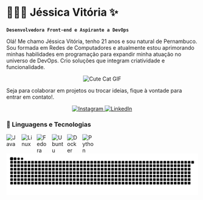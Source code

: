 # 👩🏻‍💻 Jéssica Vitória ✨

**`Desenvolvedora Front-end e Aspirante a DevOps `**

Olá! Me chamo Jéssica Vitória, tenho 21 anos e sou natural de Pernambuco. Sou formada em Redes de Computadores e atualmente estou aprimorando minhas habilidades em programação para expandir minha atuação no universo de DevOps. Crio soluções que integram criatividade e funcionalidade.


<p align="center">
  <img src="https://i.giphy.com/media/v1.Y2lkPTc5MGI3NjExaGllNWo4cm9jNHM0b2pvcnR2djF1NWlyamRnaXF6eGowdnRrZDRuZiZlcD12MV9pbnRlcm5hbF9naWZfYnlfaWQmY3Q9Zw/lJNoBCvQYp7nq/giphy.gif" alt="Cute Cat GIF" width="150">
</p>

Seja para colaborar em projetos ou trocar ideias, fique à vontade para entrar em contato!.

<p align="center">
  <a href="https://www.instagram.com/jesshh._?igsh=MXNmdTR5ODgwdWNkNA==">
    <img src="https://img.shields.io/badge/Instagram-%23E4405F.svg?style=for-the-badge&logo=Instagram&logoColor=white" alt="Instagram">
  </a>
  <a href="https://www.linkedin.com/in/jéssica-vitória-martins">
    <img src="https://img.shields.io/badge/LinkedIn-%230077B5.svg?style=for-the-badge&logo=linkedin&logoColor=white" alt="LinkedIn">
  </a>
</p>

### 🤖 Linguagens e Tecnologias
    
 <div style="display: flex; flex-wrap: wrap; gap: 10px;">
    <img 
        alt="Java" 
        title="Java" 
        width="30px" 
        src="https://cdn.jsdelivr.net/gh/devicons/devicon/icons/java/java-original.svg" 
    />
    <img 
        alt="Linux" 
        title="Linux" 
        width="30px" 
        src="https://cdn.jsdelivr.net/gh/devicons/devicon/icons/linux/linux-original.svg" 
    />
    <img 
        alt="Fedora" 
        title="Fedora" 
        width="30px" 
        src="https://upload.wikimedia.org/wikipedia/commons/3/3f/Fedora_logo.svg" 
    />
    <img 
        alt="Ubuntu" 
        title="Ubuntu" 
        width="30px" 
        src="https://upload.wikimedia.org/wikipedia/commons/a/ab/Logo-ubuntu_cof-orange-hex.svg" 
    />
    <img 
        alt="Docker" 
        title="Docker" 
        width="30px" 
        src="https://cdn.jsdelivr.net/gh/devicons/devicon/icons/docker/docker-original.svg" 
    />
    <img 
        alt="Python" 
        title="Python" 
        width="30px" 
        src="https://cdn.jsdelivr.net/gh/devicons/devicon/icons/python/python-original-wordmark.svg" 
    />
</div>

<picture align="center">
  <source media="(prefers-color-scheme: dark)" srcset="https://raw.githubusercontent.com/Jessh00/Jessh00/output/github-contribution-grid-snake-dark.svg">
  <source media="(prefers-color-scheme: light)" srcset="https://raw.githubusercontent.com/Jessh00/Jessh00/output/github-contribution-grid-snake-dark.svg">
  <img align="center" alt="github contribution grid snake animation" src="https://raw.githubusercontent.com/Jessh00/Jessh00/output/github-contribution-grid-snake.svg">
</picture>

